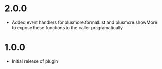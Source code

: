 # 2.0.0

* Added event handlers for plusmore.formatList and plusmore.showMore to expose these functions to the caller programatically

# 1.0.0

* Initial release of plugin